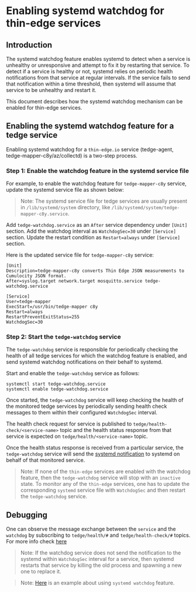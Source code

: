 # Enabling systemd watchdog for thin-edge services

## Introduction

The systemd watchdog feature enables systemd to detect when a service is unhealthy or unresponsive and 
attempt to fix it by restarting that service.
To detect if a service is healthy or not, systemd relies on periodic health notifications from that service at regular intervals.
If the service fails to send that notification within a time threshold,
then systemd will assume that service to be unhealthy and restart it.

This document describes how the systemd watchdog mechanism can be enabled for thin-edge services.

## Enabling the systemd watchdog feature for a tedge service

Enabling systemd watchdog for a `thin-edge.io` service (tedge-agent, tedge-mapper-c8y/az/collectd) is a two-step process.

### Step 1: Enable the watchdog feature in the systemd service file

For example, to enable the watchdog feature for `tedge-mapper-c8y` service,
update the systemd service file as shown below:

> Note: The systemd service file for tedge services are usually present in `/lib/systemd/system` directory, 
> like `/lib/systemd/system/tedge-mapper-c8y.service`.

Add `tedge-watchdog.service` as an `After` service dependency under `[Unit]` section.
Add the watchdog interval as `WatchdogSec=30` under `[Service]` section.
Update the restart condition as `Restart=always` under `[Service]` section.

Here is the updated service file for `tedge-mapper-c8y` service:

```shell
[Unit]
Description=tedge-mapper-c8y converts Thin Edge JSON measurements to Cumulocity JSON format.
After=syslog.target network.target mosquitto.service tedge-watchdog.service

[Service]
User=tedge-mapper
ExecStart=/usr/bin/tedge-mapper c8y
Restart=always
RestartPreventExitStatus=255
WatchdogSec=30
```

### Step 2: Start the `tedge-watchdog` service

The `tedge-watchdog` service is responsible for periodically checking the health of
all tedge services for which the watchdog feature is enabled,
and send systemd watchdog notifications on their behalf to systemd.

Start and enable the `tedge-watchdog` service as follows:
	
```shell
systemctl start tedge-watchdog.service
systemctl enable tedge-watchdog.service
``` 

Once started, the `tedge-watchdog` service will keep checking the health of the monitored tedge services
by periodically sending health check messages to them within their configured `WatchdogSec` interval.

The health check request for service is published to `tedge/health-check/<service-name>` topic and
the health status response from that service is expected on `tedge/health/<service-name>` topic.

Once the health status response is received from a particular service,
the `tedge-watchdog` service will send the [systemd notification](https://www.freedesktop.org/software/systemd/man/sd_notify.html#) to systemd on behalf of that monitored service.

> Note: If none of the `thin-edge` services are enabled with the watchdog feature, then the `tedge-watchdog` service will stop with an `inactive` state.
> To monitor any of the `thin-edge` services, one has to update the corresponding `systemd` service file with `WatchdogSec` and then restart the `tedge-watchdog` service.

## Debugging

One can observe the message exchange between the `service` and the `watchdog`
by subscribing to `tedge/health/#` and `tedge/health-check/#` topics.
For more info check [here](./020_monitor_tedge_health.md)

> Note: If the watchdog service does not send the notification to the systemd within `WatchdogSec` interval for a service,
> then systemd restarts that service by killing the old process and spawning a new one to replace it.

> Note: [Here](https://www.medo64.com/2019/01/systemd-watchdog-for-any-service/) is an example about using `systemd watchdog` feature.
